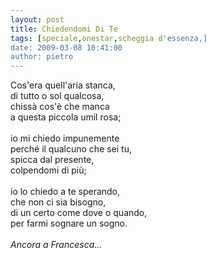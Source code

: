 ```yaml
---
layout: post
title: Chiedendomi Di Te
tags: [speciale,onestar,scheggia d'essenza,]
date: 2009-03-08 10:41:00
author: pietro
---
```

Cos'era quell'aria stanca,<br/>di tutto o sol qualcosa,<br/>chissà cos'è che manca<br/>a questa piccola umil rosa;<br/><br/>io mi chiedo impunemente<br/>perché il qualcuno che sei tu,<br/>spicca dal presente,<br/>colpendomi di più;<br/><br/>io lo chiedo a te sperando,<br/>che non ci sia bisogno,<br/>di un certo come dove o quando,<br/>per farmi sognare un sogno.<br/><br/><span style="font-style: italic">Ancora a Francesca...</span>

